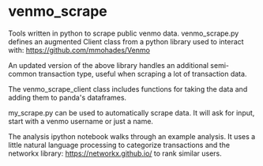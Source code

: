# venmo_scrape
Tools written in python to scrape public venmo data. venmo_scrape.py defines an augmented Client class from a python library used to interact with: https://github.com/mmohades/Venmo

An updated version of the above library handles an additional semi-common transaction type, useful when scraping a lot of transaction data.

The venmo_scrape_client class includes functions for taking the data and adding them to panda's dataframes.

my_scrape.py can be used to automatically scrape data. It will ask for input, start with a venmo username or just a name. 

The analysis ipython notebook walks through an example analysis. It uses a little natural language processing to categorize transactions and the networkx library: https://networkx.github.io/ to 
rank similar users. 
